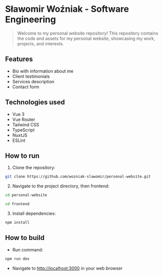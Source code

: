 
# Sławomir Woźniak - Software Engineering

> Welcome to my personal website repository! This repository contains the code and assets for my personal website, showcasing my work, projects, and interests.

## Features

- Bio with information about me
- Client testimonials
- Services description
- Contact form

## Technologies used

- Vue 3
- Vue Router
- Tailwind CSS
- TypeScript
- NuxtJS
- ESLint

## How to run

1. Clone the repository:

```sh
git clone https://github.com/wozniak-slawomir/personal-website.git
```

2. Navigate to the project directory, then frontend:

```sh
cd personal-website
```
```sh
cd frontend
```

3. Install dependencies:

```sh
npm install
```

## How to build

- Run command:

```sh
npm run dev
```

- Navigate to [http://localhost:3000](http://localhost:3000) in your web browser
